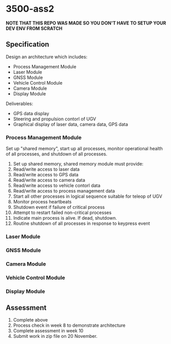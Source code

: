 # 3500-ass2

**NOTE THAT THIS REPO WAS MADE SO YOU DON'T HAVE TO SETUP YOUR DEV ENV FROM SCRATCH**

## Specification

Design an architecture which includes:
- Process Management Module
- Laser Module
- GNSS Module
- Vehicle Control Module
- Camera Module
- Display Module

Deliverables:
- GPS data display
- Steering and propulsion contorl of UGV
- Graphical display of laser data, camera data, GPS data

### Process Management Module
Set up "shared memory", start up all processes, monitor operational health of all processes, and shutdown of all processes.

1. Set up shared memory, shared memory module must provide:
  1. Read/write access to laser data
  2. Read/write access to GPS data
  3. Read/write access to camera data
  4. Read/write access to vehicle contorl data
  5. Read/write access to process management data
2. Start all other processes in logical sequence suitable for teleop of UGV
3. Monitor process heartbeats
  1. Shutdown event if failure of critical process
  2. Attempt to restart failed non-critical processes
  3. Indicate main process is alive. If dead, shutdown.
4. Routine shutdown of all processes in response to keypress event

### Laser Module

### GNSS Module

### Camera Module

### Vehicle Control Module

### Display Module

## Assessment
1. Complete above
2. Process check in week 8 to demonstrate architecture
3. Complete assessment in week 10
4. Submit work in zip file on 20 November.
